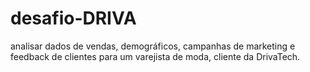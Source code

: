 # desafio-DRIVA
 analisar dados de vendas, demográficos, campanhas de marketing e feedback de clientes para um varejista de moda, cliente da DrivaTech.
